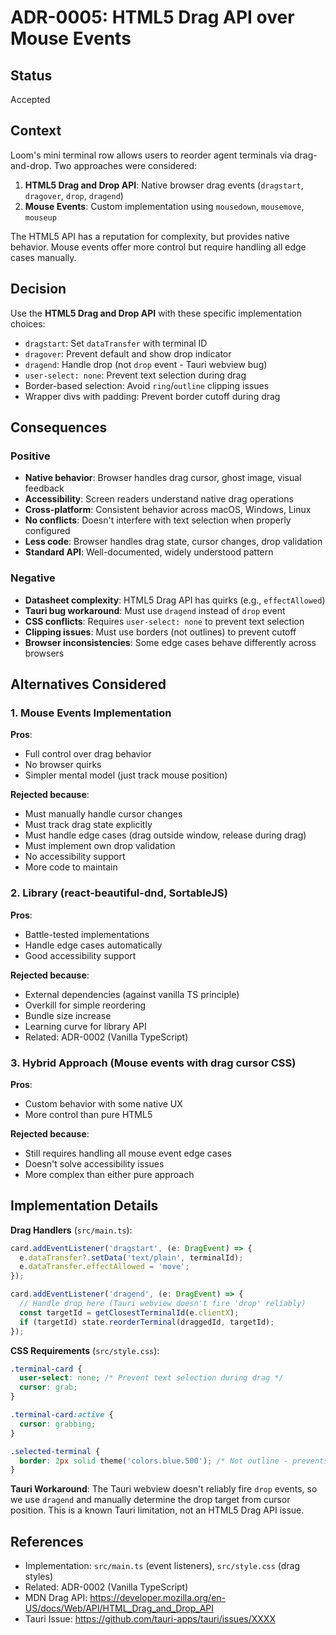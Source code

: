 # ADR-0005: HTML5 Drag API over Mouse Events

## Status

Accepted

## Context

Loom's mini terminal row allows users to reorder agent terminals via drag-and-drop. Two approaches were considered:

1. **HTML5 Drag and Drop API**: Native browser drag events (`dragstart`, `dragover`, `drop`, `dragend`)
2. **Mouse Events**: Custom implementation using `mousedown`, `mousemove`, `mouseup`

The HTML5 API has a reputation for complexity, but provides native behavior. Mouse events offer more control but require handling all edge cases manually.

## Decision

Use the **HTML5 Drag and Drop API** with these specific implementation choices:

- `dragstart`: Set `dataTransfer` with terminal ID
- `dragover`: Prevent default and show drop indicator
- `dragend`: Handle drop (not `drop` event - Tauri webview bug)
- `user-select: none`: Prevent text selection during drag
- Border-based selection: Avoid `ring`/`outline` clipping issues
- Wrapper divs with padding: Prevent border cutoff during drag

## Consequences

### Positive

- **Native behavior**: Browser handles drag cursor, ghost image, visual feedback
- **Accessibility**: Screen readers understand native drag operations
- **Cross-platform**: Consistent behavior across macOS, Windows, Linux
- **No conflicts**: Doesn't interfere with text selection when properly configured
- **Less code**: Browser handles drag state, cursor changes, drop validation
- **Standard API**: Well-documented, widely understood pattern

### Negative

- **Datasheet complexity**: HTML5 Drag API has quirks (e.g., `effectAllowed`)
- **Tauri bug workaround**: Must use `dragend` instead of `drop` event
- **CSS conflicts**: Requires `user-select: none` to prevent text selection
- **Clipping issues**: Must use borders (not outlines) to prevent cutoff
- **Browser inconsistencies**: Some edge cases behave differently across browsers

## Alternatives Considered

### 1. Mouse Events Implementation

**Pros**:
- Full control over drag behavior
- No browser quirks
- Simpler mental model (just track mouse position)

**Rejected because**:
- Must manually handle cursor changes
- Must track drag state explicitly
- Must handle edge cases (drag outside window, release during drag)
- Must implement own drop validation
- No accessibility support
- More code to maintain

### 2. Library (react-beautiful-dnd, SortableJS)

**Pros**:
- Battle-tested implementations
- Handle edge cases automatically
- Good accessibility support

**Rejected because**:
- External dependencies (against vanilla TS principle)
- Overkill for simple reordering
- Bundle size increase
- Learning curve for library API
- Related: ADR-0002 (Vanilla TypeScript)

### 3. Hybrid Approach (Mouse events with drag cursor CSS)

**Pros**:
- Custom behavior with some native UX
- More control than pure HTML5

**Rejected because**:
- Still requires handling all mouse event edge cases
- Doesn't solve accessibility issues
- More complex than either pure approach

## Implementation Details

**Drag Handlers** (`src/main.ts`):
```typescript
card.addEventListener('dragstart', (e: DragEvent) => {
  e.dataTransfer?.setData('text/plain', terminalId);
  e.dataTransfer.effectAllowed = 'move';
});

card.addEventListener('dragend', (e: DragEvent) => {
  // Handle drop here (Tauri webview doesn't fire 'drop' reliably)
  const targetId = getClosestTerminalId(e.clientX);
  if (targetId) state.reorderTerminal(draggedId, targetId);
});
```

**CSS Requirements** (`src/style.css`):
```css
.terminal-card {
  user-select: none; /* Prevent text selection during drag */
  cursor: grab;
}

.terminal-card:active {
  cursor: grabbing;
}

.selected-terminal {
  border: 2px solid theme('colors.blue.500'); /* Not outline - prevents clipping */
}
```

**Tauri Workaround**:
The Tauri webview doesn't reliably fire `drop` events, so we use `dragend` and manually determine the drop target from cursor position. This is a known Tauri limitation, not an HTML5 Drag API issue.

## References

- Implementation: `src/main.ts` (event listeners), `src/style.css` (drag styles)
- Related: ADR-0002 (Vanilla TypeScript)
- MDN Drag API: https://developer.mozilla.org/en-US/docs/Web/API/HTML_Drag_and_Drop_API
- Tauri Issue: https://github.com/tauri-apps/tauri/issues/XXXX
